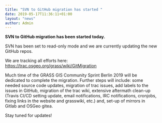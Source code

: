 ```yaml
---
title: "SVN to GitHub migration has started "
date: 2019-05-17T11:36:11+01:00
layout: "news"
author: Admin
---
```


**SVN to GitHub migration has been started today.**

SVN has been set to read-only mode and we are currently updating the new GitHub repos.

We are tracking all efforts here: https://trac.osgeo.org/grass/wiki/GitMigration

Much time of the GRASS GIS Community Sprint Berlin 2019 will be dedicated to complete the migration. Further steps will include: some needed source code updates, migration of trac issues, add labels to the issues in GitHub, migration of the trac wiki, extensive aftermath clean-up (Travis CI/CD setting update, email notifications, IRC notifications, cronjobs, fixing links in the website and grasswiki, etc.) and, set-up of mirrors in Gitlab and OSGeo gitea.

Stay tuned for updates!
